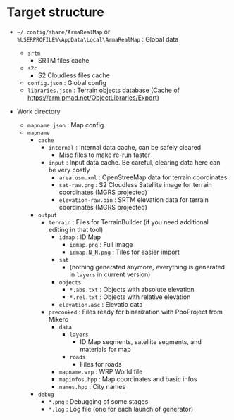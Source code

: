 # Target structure



- `~/.config/share/ArmaRealMap` or `%USERPROFILE%\AppData\Local\ArmaRealMap` : Global data
  - `srtm`
	- SRTM files cache
  - `s2c`
    - S2 Cloudless files cache
  - `config.json`         : Global config
  - `libraries.json`      : Terrain objects database (Cache of https://arm.pmad.net/ObjectLibraries/Export)

- Work directory
  - `mapname.json` : Map config
  - `mapname`
    - `cache`    
      - `internal` : Internal data cache, can be safely cleared
        - Misc files to make re-run faster
      - `input`               : Input data cache. Be careful, clearing data here can be very costly
  	    - `area.osm.xml`      : OpenStreeMap data for terrain coordinates
        - `sat-raw.png`       : S2 Cloudless Satellite image for terrain coordinates   (MGRS projected)
  	    - `elevation-raw.bin` : SRTM elevation data for terrain coordinates (MGRS   projected)
    - `output`
      - `terrain`           : Files for TerrainBuilder (if you need additional editing in   that tool)
  	    - `idmap`           : ID Map
  	      - `idmap.png`     : Full image
  		  - `idmap.N_N.png` : Tiles for easier import
  	    - `sat`
  	      - (nothing generated anymore, everything is generated in `layers` in current version)
  	    - `objects`
  	      - `*.abs.txt`     : Objects with absolute elevation
  	      - `*.rel.txt`     : Objects with relative elevation
		- `elevation.asc`   : Elevatio data
      - `precooked`         : Files ready for binarization with PboProject from Mikero
  	    - `data`
  	      - `layers`
  		    - ID Map segments, satellite segments, and materials for map
          - `roads`
  		    - Files for roads
  	    - `mapname.wrp`     : WRP World file
  	    - `mapinfos.hpp`    : Map coordinates and basic infos
  	    - `names.hpp`       : City names
    - `debug`    
      - `*.png` : Debugging of some stages
	  - `*.log` : Log file (one for each launch of generator)